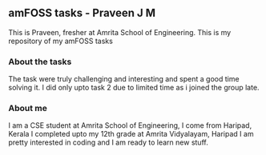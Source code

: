 ## amFOSS tasks - Praveen J M
 
 
This is Praveen, fresher at Amrita School of Engineering. 
This is my repository of my amFOSS tasks

### About the tasks

The task were truly challenging and interesting and spent a good time solving it.
I did only upto task 2 due to limited time as i joined the group late. 



### About me

I am a CSE student at Amrita School of Engineering,
I come from Haripad, Kerala
I completed upto my 12th grade at Amrita Vidyalayam, Haripad
I am pretty interested in coding and I am ready to learn new stuff.
